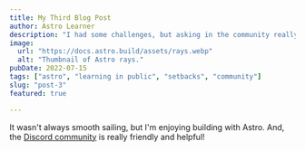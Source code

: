 ```yaml
---
title: My Third Blog Post
author: Astro Learner
description: "I had some challenges, but asking in the community really helped!"
image:
  url: "https://docs.astro.build/assets/rays.webp"
  alt: "Thumbnail of Astro rays."
pubDate: 2022-07-15
tags: ["astro", "learning in public", "setbacks", "community"]
slug: "post-3"
featured: true

---
```


It wasn't always smooth sailing, but I'm enjoying building with Astro. And, the [Discord community](https://astro.build/chat) is really friendly and helpful!
